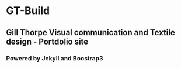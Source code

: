 # GT-Build

## Gill Thorpe Visual communication and Textile design - Portdolio site



### Powered by Jekyll and Boostrap3
